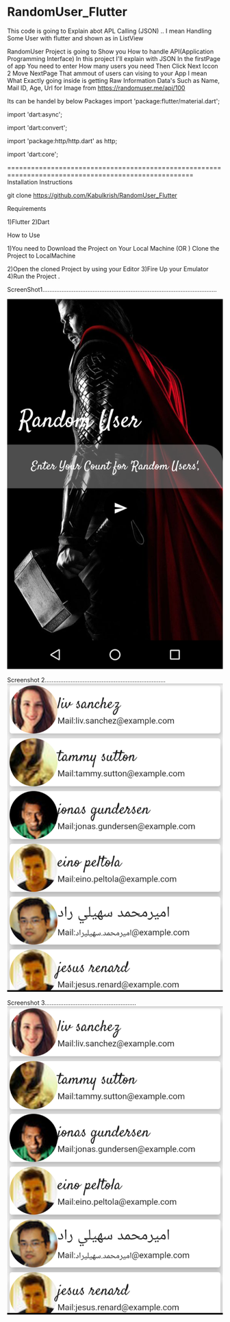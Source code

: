 # RandomUser_Flutter
 This code is going to Explain abot APL Calling (JSON)  .. I mean Handling Some User with flutter and shown as in ListView

RandomUser Project is going to Show you How to handle API(Application Programming Interface) In this project I'll explain with JSON 
In the firstPage of app You need to enter How many users you need 
Then Click Next Iccon 2 Move NextPage
That ammout of users can vising to your App
I mean What Exactly going inside is getting Raw Information Data's Such as Name, Mail ID, Age, Url for Image from https://randomuser.me/api/100

Its can be handel by below Packages
import 'package:flutter/material.dart';



import 'dart:async';


import 'dart:convert';


import 'package:http/http.dart' as http;


import 'dart:core';

=====================================================================================================
Installation Instructions


git clone https://github.com/Kabulkrish/RandomUser_Flutter

Requirements

1)Flutter 2)Dart

How to Use

1)You need to Download the Project on Your Local Machine (OR ) Clone the Project to LocalMachine

2)Open the cloned Project by using your Editor
3)Fire Up your Emulator
4)Run the Project .


ScreenShot1.....................................................................................................

![alt text](https://github.com/Kabulkrish/RandomUser_Flutter/blob/master/ScreenShot/a.png)


Screenshot 2......................................................................
![alt text](https://github.com/Kabulkrish/RandomUser_Flutter/blob/master/ScreenShot/1.png)




Screenshot 3.....................................................
![alt text](https://github.com/Kabulkrish/RandomUser_Flutter/blob/master/ScreenShot/b.png)
